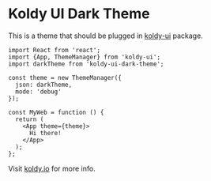 # Koldy UI Dark Theme

This is a theme that should be plugged in [koldy-ui](https://github.com/koldy/ui) package.

```ecmascript 6
import React from 'react';
import {App, ThemeManager} from 'koldy-ui';
import darkTheme from 'koldy-ui-dark-theme';

const theme = new ThemeManager({
  json: darkTheme,
  mode: 'debug'
});

const MyWeb = function () {
  return (
    <App theme={theme}>
      Hi there!
    </App>
  );
};
```

Visit [koldy.io](https://koldy.io) for more info.
